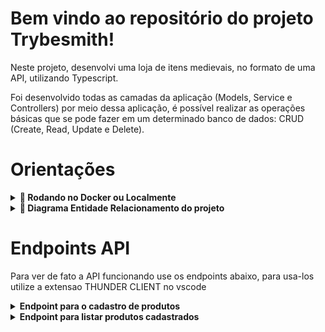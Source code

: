 # Bem vindo ao repositório do projeto Trybesmith!

Neste projeto, desenvolvi uma loja de itens medievais, no formato de uma API, utilizando Typescript.

Foi desenvolvido todas as camadas da aplicação (Models, Service e Controllers) por meio dessa aplicação, é possível realizar as operações básicas que se pode fazer em um determinado banco de dados: CRUD (Create, Read, Update e Delete).

# Orientações

<details>
  <summary><strong>🐳 Rodando no Docker ou Localmente</strong></summary><br />
  
  ## Com Docker
 
  > Rode os serviços `node` e `db` com o comando `docker-compose up -d`.
  - Verifique se a porta 3306 nao está sendo usada na sua maquina, ou adapte, caso queria fazer uso da aplicação em containers
  - Esses serviços irão inicializar um container chamado `trybesmith` e outro chamado `trybesmith_db`.
  - A partir daqui você pode rodar o container `trybesmith` via CLI ou abri-lo no VS Code.

  > Use o comando `docker exec -it trybesmith bash`.
  - Ele te dará acesso ao terminal interativo do container criado pelo compose, que está rodando em segundo plano.

  > Instale as dependências com `npm install`

   ⚠ Atenção ⚠ Caso você esteja usando macOS e ao executar o `docker-compose up -d` se depare com o seguinte erro:

  ~~~bash
  The Compose file './docker-compose.yml' is invalid because:
  Unsupported config option for services.db: 'platform'
  Unsupported config option for services.node: 'platform'
  ~~~

> Foram encontradas 2 possíveis soluções para este problema:
> 1. Você pode adicionar manualmente a option `platform: linux/amd64` no service do banco de dados no arquivo docker-compose.yml do projeto, mas essa é uma solução local e você deverá reproduzir isso para os outros projetos.
> 2. Você pode adicionar manualmente nos arquivos .bashrc, .zshenv ou .zshrc do seu computador a linha `export DOCKER_DEFAULT_PLATFORM=linux/amd64`, essa é uma solução global.
> As soluções foram com base [nesta fonte](https://stackoverflow.com/a/69636473).

---
  
  ## Sem Docker
  
  > Instale as dependências com `npm install`
  
  ✨ **Dica:** Para rodar o projeto desta forma, obrigatoriamente você deve ter o `node` instalado em seu computador.

</details>

<details>
  <summary><strong>🎲 Diagrama Entidade Relacionamento do projeto</strong></summary><br />

  O banco de dados do projeto segue a estrutura abaixo:

  <img src="images/diagram-der.png" width="200px" >
</details>







# Endpoints API

Para ver de fato a API funcionando use os endpoints abaixo, para usa-los utilize a extensao THUNDER CLIENT no vscode


<details>
  <summary><strong>Endpoint para o cadastro de produtos</strong></summary><br />

  O endpoint é acessível através do caminho (`/products`);
  Os produtos enviados são salvos na tabela `Products` do banco de dados;
  - O endpoint deve receber a seguinte estrutura:
```json
  {
    "name": "Long Sword",
    "amount": "200 coins"
  }
```
  ✨ **Dica:** Lembre-se de colocar o metodo POST no THUNDER CLIENT
</details>

<details>
  <summary><strong>Endpoint para listar produtos cadastrados</strong></summary><br />

  O endpoint é acessível através do caminho (`/products`);
  ✨ **Dica:** Lembre-se de colocar o metodo GET no THUNDER CLIENT
</details>

